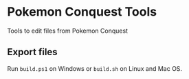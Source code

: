 # Pokemon Conquest Tools

Tools to edit files from Pokemon Conquest

## Export files

Run `build.ps1` on Windows or `build.sh` on Linux and Mac OS.
